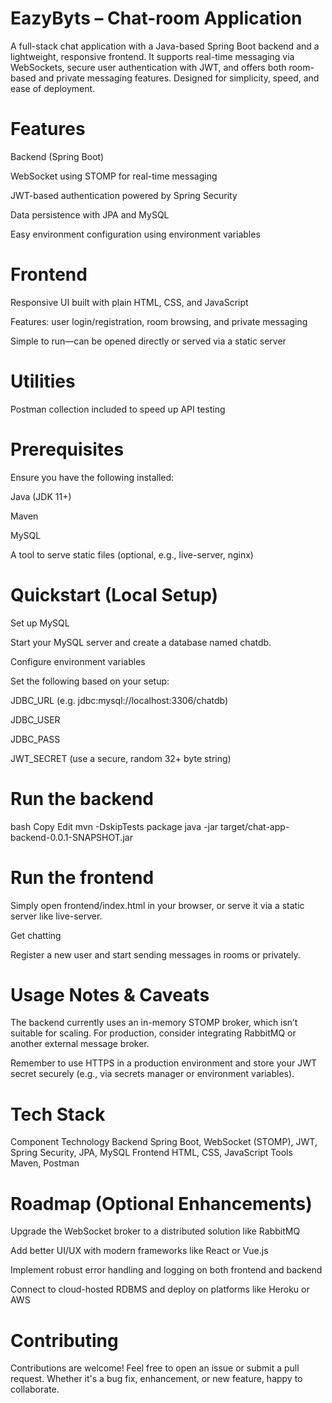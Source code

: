 # EazyByts – Chat-room Application
A full-stack chat application with a Java-based Spring Boot backend and a lightweight, responsive frontend. It supports real-time messaging via WebSockets, secure user authentication with JWT, and offers both room-based and private messaging features. Designed for simplicity, speed, and ease of deployment.
# Features
Backend (Spring Boot)

WebSocket using STOMP for real-time messaging

JWT-based authentication powered by Spring Security

Data persistence with JPA and MySQL

Easy environment configuration using environment variables

# Frontend

Responsive UI built with plain HTML, CSS, and JavaScript

Features: user login/registration, room browsing, and private messaging

Simple to run—can be opened directly or served via a static server

# Utilities

Postman collection included to speed up API testing

# Prerequisites
Ensure you have the following installed:

Java (JDK 11+)

Maven

MySQL

A tool to serve static files (optional, e.g., live-server, nginx)

# Quickstart (Local Setup)
Set up MySQL

Start your MySQL server and create a database named chatdb.

Configure environment variables

Set the following based on your setup:

JDBC_URL (e.g. jdbc:mysql://localhost:3306/chatdb)

JDBC_USER

JDBC_PASS

JWT_SECRET (use a secure, random 32+ byte string)

# Run the backend

bash
Copy
Edit
mvn -DskipTests package
java -jar target/chat-app-backend-0.0.1-SNAPSHOT.jar

# Run the frontend

Simply open frontend/index.html in your browser, or serve it via a static server like live-server.

Get chatting

Register a new user and start sending messages in rooms or privately.

# Usage Notes & Caveats
The backend currently uses an in-memory STOMP broker, which isn’t suitable for scaling. For production, consider integrating RabbitMQ or another external message broker.

Remember to use HTTPS in a production environment and store your JWT secret securely (e.g., via secrets manager or environment variables).

# Tech Stack
Component	Technology
Backend	Spring Boot, WebSocket (STOMP), JWT, Spring Security, JPA, MySQL
Frontend	HTML, CSS, JavaScript
Tools	Maven, Postman

# Roadmap (Optional Enhancements)
Upgrade the WebSocket broker to a distributed solution like RabbitMQ

Add better UI/UX with modern frameworks like React or Vue.js

Implement robust error handling and logging on both frontend and backend

Connect to cloud-hosted RDBMS and deploy on platforms like Heroku or AWS

# Contributing
Contributions are welcome! Feel free to open an issue or submit a pull request. Whether it's a bug fix, enhancement, or new feature, happy to collaborate.
